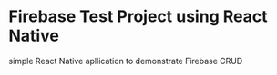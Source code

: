 # Firebase Test Project using React Native 
 simple React Native apllication to demonstrate Firebase CRUD

